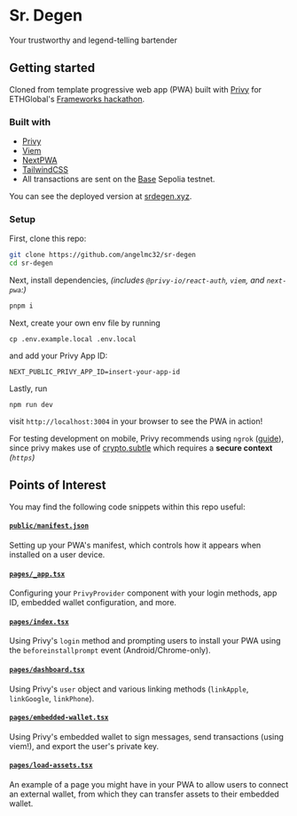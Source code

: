 # Sr. Degen

Your trustworthy and legend-telling bartender

## Getting started

Cloned from template progressive web app (PWA) built with [Privy](https://www.privy.io/) for ETHGlobal's [Frameworks hackathon](https://ethglobal.com/events/frameworks).

### Built with

- [Privy](https://www.privy.io/)
- [Viem](https://viem.sh/)
- [NextPWA](https://www.npmjs.com/package/next-pwa)
- [TailwindCSS](https://tailwindcss.com/)
- All transactions are sent on the [Base](https://base.org/) Sepolia testnet.

You can see the deployed version at [srdegen.xyz](https://srdegen.xyz/).

### Setup

First, clone this repo:

```sh
git clone https://github.com/angelmc32/sr-degen
cd sr-degen
```

Next, install dependencies, _(includes `@privy-io/react-auth`, `viem`, and `next-pwa`:)_

```sh
pnpm i
```

Next, create your own env file by running

```
cp .env.example.local .env.local
```

and add your Privy App ID:

```
NEXT_PUBLIC_PRIVY_APP_ID=insert-your-app-id
```

Lastly, run

```
npm run dev
```

visit `http://localhost:3004` in your browser to see the PWA in action!

For testing development on mobile, Privy recommends using `ngrok` ([guide](https://www.aleksandrhovhannisyan.com/blog/test-localhost-on-mobile/)), since privy makes use of [crypto.subtle](https://developer.mozilla.org/en-US/docs/Web/API/Crypto/subtle) which requires a **secure context** _(`https`)_

## Points of Interest

You may find the following code snippets within this repo useful:

#### [`public/manifest.json`](public/manifest.json)

Setting up your PWA's manifest, which controls how it appears when installed on a user device.

#### [`pages/_app.tsx`](pages/_app.tsx)

Configuring your `PrivyProvider` component with your login methods, app ID, embedded wallet configuration, and more.

#### [`pages/index.tsx`](pages/index.tsx)

Using Privy's `login` method and prompting users to install your PWA using the `beforeinstallprompt` event (Android/Chrome-only).

#### [`pages/dashboard.tsx`](pages/dashboard.tsx)

Using Privy's `user` object and various linking methods (`linkApple`, `linkGoogle`, `linkPhone`).

#### [`pages/embedded-wallet.tsx`](pages/embedded-wallet.tsx)

Using Privy's embedded wallet to sign messages, send transactions (using viem!), and export the user's private key.

#### [`pages/load-assets.tsx`](pages/load-assets.tsx)

An example of a page you might have in your PWA to allow users to connect an external wallet, from which they can transfer assets to their embedded wallet.
